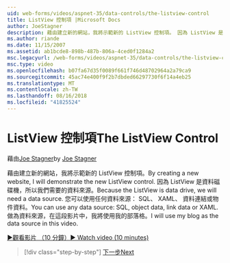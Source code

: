 ```yaml
---
uid: web-forms/videos/aspnet-35/data-controls/the-listview-control
title: ListView 控制項 |Microsoft Docs
author: JoeStagner
description: 藉由建立新的網站，我將示範新的 ListView 控制項。 因為 ListView 是資料磁碟機，所以我們需要的資料來源。 您可以使用任何資料...
ms.author: riande
ms.date: 11/15/2007
ms.assetid: ab1bcde8-898b-487b-806a-4ced0f1284a2
msc.legacyurl: /web-forms/videos/aspnet-35/data-controls/the-listview-control
msc.type: video
ms.openlocfilehash: b07fa67d35f0089f661f746d48702964a2a79ca9
ms.sourcegitcommit: 45ac74e400f9f2b7dbded66297730f6f14a4eb25
ms.translationtype: MT
ms.contentlocale: zh-TW
ms.lasthandoff: 08/16/2018
ms.locfileid: "41825524"
---
```

<a name="the-listview-control"></a><span data-ttu-id="db5bb-105">ListView 控制項</span><span class="sxs-lookup"><span data-stu-id="db5bb-105">The ListView Control</span></span>
====================
<span data-ttu-id="db5bb-106">藉由[Joe Stagner](https://github.com/JoeStagner)</span><span class="sxs-lookup"><span data-stu-id="db5bb-106">by [Joe Stagner](https://github.com/JoeStagner)</span></span>

<span data-ttu-id="db5bb-107">藉由建立新的網站，我將示範新的 ListView 控制項。</span><span class="sxs-lookup"><span data-stu-id="db5bb-107">By creating a new website, I will demonstrate the new ListView control.</span></span> <span data-ttu-id="db5bb-108">因為 ListView 是資料磁碟機，所以我們需要的資料來源。</span><span class="sxs-lookup"><span data-stu-id="db5bb-108">Because the ListView is data drive, we will need a data source.</span></span> <span data-ttu-id="db5bb-109">您可以使用任何資料來源： SQL、 XAML、 資料連結或物件資料。</span><span class="sxs-lookup"><span data-stu-id="db5bb-109">You can use any data source: SQL, object data, link data or XAML.</span></span> <span data-ttu-id="db5bb-110">做為資料來源，在這段影片中，我將使用我的部落格。</span><span class="sxs-lookup"><span data-stu-id="db5bb-110">I will use my blog as the data source in this video.</span></span>

[<span data-ttu-id="db5bb-111">&#9654;觀看影片 （10 分鐘）</span><span class="sxs-lookup"><span data-stu-id="db5bb-111">&#9654; Watch video (10 minutes)</span></span>](https://channel9.msdn.com/Blogs/ASP-NET-Site-Videos/the-listview-control)

> [!div class="step-by-step"]
> [<span data-ttu-id="db5bb-112">下一步</span><span class="sxs-lookup"><span data-stu-id="db5bb-112">Next</span></span>](the-datapager-control.md)
